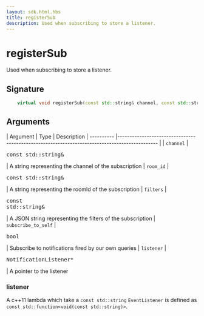 ```yaml
---
layout: sdk.html.hbs
title: registerSub
description: Used when subscribing to store a listener.
---
```


# registerSub

Used when subscribing to store a listener. 

## Signature

```cpp
    virtual void registerSub(const std::string& channel, const std::string& room_id, const std::string& filters, bool subscrive_to_self, NotificationListener* listener) = 0;
```

## Arguments

| Argument   | Type                      | Description
| ---------- |---------------------------------------------------------------------------------------------- |
| `channel`    | <pre>const std::string&</pre>           | A string representing the channel of the subscription
| `room_id` | <pre>const std::string&</pre>  | A string representing the roomId of the subscription
| `filters` | <pre>const std::string&</pre> | A JSON string representing the filters of the subscription
| `subscribe_to_self` | <pre>bool</pre> | Subscribe to notifications fired by our own queries
| `listener` | <pre>NotificationListener*</pre> | A pointer to the listener

### **listener**

A c++11 lambda which take a `const std::string`
`EventListener` is defined as `const std::function<void(const std::string)>`.
